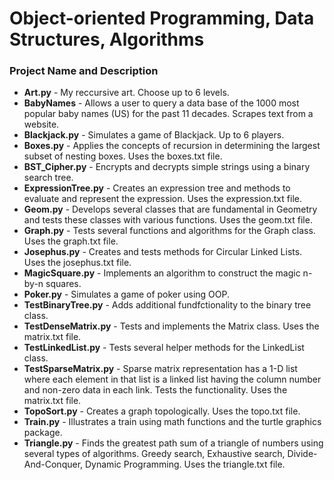# Object-oriented Programming, Data Structures, Algorithms

### Project Name and Description
* **Art.py** - My reccursive art. Choose up to 6 levels.
* **BabyNames** - Allows a user to query a data base of the 1000 most popular baby names (US) for the past 11 decades. Scrapes text from a website.
* **Blackjack.py** - Simulates a game of Blackjack. Up to 6 players.
* **Boxes.py** - Applies the concepts of recursion in determining the largest subset of nesting boxes. Uses the boxes.txt file.
* **BST_Cipher.py** - Encrypts and decrypts simple strings using a binary search tree.
* **ExpressionTree.py** - Creates an expression tree and methods to evaluate and represent the expression. Uses the expression.txt file.
* **Geom.py** - Develops several classes that are fundamental in Geometry and tests these classes with various functions. Uses the geom.txt file.
* **Graph.py** - Tests several functions and algorithms for the Graph class. Uses the graph.txt file.
* **Josephus.py** - Creates and tests methods for Circular Linked Lists. Uses the josephus.txt file.
* **MagicSquare.py** - Implements an algorithm to construct the magic n-by-n squares. 
* **Poker.py** - Simulates a game of poker using OOP.
* **TestBinaryTree.py** - Adds additional fundfctionality to the binary tree class.
* **TestDenseMatrix.py** - Tests and implements the Matrix class. Uses the matrix.txt file.
* **TestLinkedList.py** - Tests several helper methods for the LinkedList class.
* **TestSparseMatrix.py** - Sparse matrix representation has a 1-D list where each element in that list is a linked list having the column number and non-zero data in each link. Tests the functionality. Uses the matrix.txt file.
* **TopoSort.py** - Creates a graph topologically. Uses the topo.txt file.
* **Train.py** - Illustrates a train using math functions and the turtle graphics package.
* **Triangle.py** - Finds the greatest path sum of a triangle of numbers using several types of algorithms. Greedy search, Exhaustive search, Divide-And-Conquer, Dynamic Programming. Uses the triangle.txt file.

